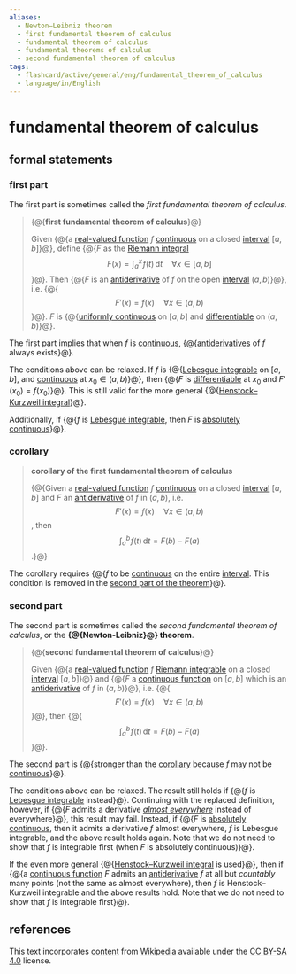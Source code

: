 ```yaml
---
aliases:
  - Newton–Leibniz theorem
  - first fundamental theorem of calculus
  - fundamental theorem of calculus
  - fundamental theorems of calculus
  - second fundamental theorem of calculus
tags:
  - flashcard/active/general/eng/fundamental_theorem_of_calculus
  - language/in/English
---
```


# fundamental theorem of calculus

## formal statements

### first part

The first part is sometimes called the _first fundamental theorem of calculus_.

> {@{__first fundamental theorem of calculus__}@}
>
> Given {@{a [real-valued function](real-valued%20function.md) $f$ [continuous](continuous%20function.md) on a closed [interval](interval%20(mathematics).md) $[a,b]$}@}, define {@{$F$ as the [Riemann integral](Riemann%20integral.md) $$F(x)=\int_a^x\!f(t)\,\mathrm{d}t\quad\forall{x}\in[a,b]$$}@}. Then {@{$F$ is an [antiderivative](antiderivative.md) of $f$ on the open [interval](interval%20(mathematics).md) $(a,b)$}@}, i.e. {@{$$F'(x)=f(x)\quad\forall{x}\in(a,b)$$}@}. $F$ is {@{[uniformly continuous](uniformly%20continuous.md) on $[a,b]$ and [differentiable](differentiable%20function.md) on $(a,b)$}@}. <!--SR:!2028-05-23,1055,250!2025-10-11,72,331!2025-10-09,70,331!2025-10-09,70,331!2025-10-10,71,331!2025-10-09,70,331-->

The first part implies that when $f$ is [continuous](continuous%20function.md), {@{[antiderivatives](antiderivative.md) of $f$ always exists}@}. <!--SR:!2027-03-12,931,350-->

The conditions above can be relaxed. If $f$ is {@{[Lebesgue integrable](Lebesgue%20integration.md) on $[a, b]$, and [continuous](continuous%20function.md) at $x_0 \in (a, b)$}@}, then {@{$F$ is [differentiable](differentiable%20function.md) at $x_0$ and $F'(x_0) = f(x_0)$}@}. This is still valid for the more general {@{[Henstock–Kurzweil integral](Henstock–Kurzweil%20integral.md)}@}. <!--SR:!2028-03-15,1057,320!2026-01-12,396,260!2026-09-25,693,340-->

Additionally, if {@{$f$ is [Lebesgue integrable](Lebesgue%20integrable.md), then $F$ is [absolutely continuous](absolute%20continuity.md)}@}. <!--SR:!2028-09-26,1119,300-->

### corollary

> __corollary of the first fundamental theorem of calculus__
>
> {@{Given a [real-valued function](real-valued%20function.md) $f$ [continuous](continuous%20function.md) on a closed [interval](interval%20(mathematics).md) $[a,b]$ and $F$ an [antiderivative](antiderivative.md) of $f$ in $(a,b)$, i.e. $$F'(x)=f(x)\quad\forall{x}\in(a,b)$$, then $$\int_a^b\!f(t)\,\mathrm{d}t=F(b)-F(a)$$.}@} <!--SR:!2026-02-10,453,230-->

The corollary requires {@{$f$ to be [continuous](continuous%20function.md) on the entire [interval](interval%20(mathematics).md). This condition is removed in the [second part of the theorem](#second%20part)}@}. <!--SR:!2026-03-13,573,310-->

### second part

The second part is sometimes called the _second fundamental theorem of calculus_, or the __{@{Newton-Leibniz}@} theorem__. <!--SR:!2026-11-18,737,290-->

> {@{__second fundamental theorem of calculus__}@}
>
> Given {@{a [real-valued function](real-valued%20function.md) $f$ [Riemann integrable](Riemann%20integral.md#Riemann%20integrable) on a closed [interval](interval%20(mathematics).md) $[a,b]$}@} and {@{$F$ a [continuous function](continuous%20function.md) on $[a,b]$ which is an [antiderivative](antiderivative.md) of $f$ in $(a,b)$}@}, i.e. {@{$$F'(x)=f(x)\quad\forall{x}\in(a,b)$$}@}, then {@{$$\int_a^b\!f(t)\,\mathrm{d}t=F(b)-F(a)$$}@}. <!--SR:!2025-11-24,251,170!2025-10-10,71,331!2025-10-10,71,331!2025-10-11,72,331!2025-10-09,70,331-->

The second part is {@{stronger than the [corollary](#corollary) because $f$ may not be [continuous](continuous%20function.md)}@}. <!--SR:!2027-04-25,893,330-->

The conditions above can be relaxed. The result still holds if {@{$f$ is [Lebesgue integrable](Lebesgue%20integration.md) instead}@}. Continuing with the replaced definition, however, if {@{$F$ admits a derivative _[almost everywhere](almost%20everywhere.md)_ instead of everywhere}@}, this result may fail. Instead, if {@{$F$ is [absolutely continuous](absolute%20continuity.md), then it admits a derivative $f$ almost everywhere, $f$ is Lebesgue integrable, and the above result holds again. Note that we do not need to show that $f$ is integrable first (when $F$ is absolutely continuous)}@}. <!--SR:!2025-12-29,432,280!2028-05-08,1026,280!2026-03-11,432,260-->

If the even more general {@{[Henstock–Kurzweil integral](Henstock–Kurzweil%20integral.md) is used}@}, then if {@{a [continuous function](continuous%20function.md) $F$ admits an [antiderivative](antiderivative.md) $f$ at all but _countably_ many points (not the same as almost everywhere), then $f$ is Henstock–Kurzweil integrable and the above results hold. Note that we do not need to show that $f$ is integrable first}@}. <!--SR:!2027-05-29,815,300!2025-09-14,303,240-->

## references

This text incorporates [content](https://en.wikipedia.org/wiki/fundamental_theorem_of_calculus) from [Wikipedia](Wikipedia.md) available under the [CC BY-SA 4.0](https://creativecommons.org/licenses/by-sa/4.0/) license.
